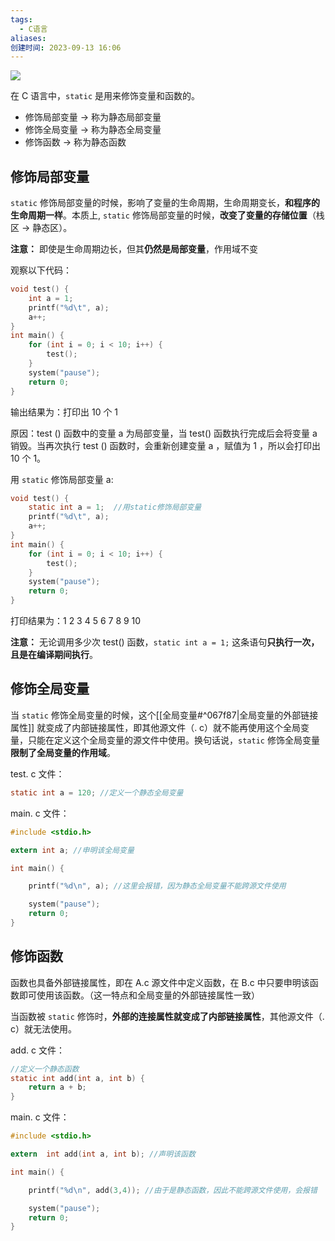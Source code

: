 ```yaml
---
tags:
  - C语言
aliases: 
创建时间: 2023-09-13 16:06
---
```


![](https://zbn-picture-1319009493.cos.ap-guangzhou.myqcloud.com/public-pic/202307261813792.png)

在 C 语言中，`static` 是用来修饰变量和函数的。
- 修饰局部变量 -> 称为静态局部变量
- 修饰全局变量 -> 称为静态全局变量
- 修饰函数 -> 称为静态函数


## 修饰局部变量

`static` 修饰局部变量的时候，影响了变量的生命周期，生命周期变长，**和程序的生命周期一样**。本质上, `static` 修饰局部变量的时候，**改变了变量的存储位置**（栈区 -> 静态区）。

**注意：** 即使是生命周期边长，但其**仍然是局部变量**，作用域不变

观察以下代码：
```c
void test() {
	int a = 1;
	printf("%d\t", a);
	a++;
}
int main() {
	for (int i = 0; i < 10; i++) {
		test();
	}
	system("pause");
	return 0;
}
```

输出结果为：打印出 10 个 1

原因：test () 函数中的变量 a 为局部变量，当 test() 函数执行完成后会将变量 a 销毁。当再次执行 test () 函数时，会重新创建变量 a ，赋值为 1 ，所以会打印出 10 个 1。


用 `static` 修饰局部变量 a:

```c
void test() {
	static int a = 1;  //用static修饰局部变量
	printf("%d\t", a);
	a++;
}
int main() {
	for (int i = 0; i < 10; i++) {
		test();
	}
	system("pause");
	return 0;
}
```

打印结果为：1       2       3       4       5       6       7       8       9       10

**注意：**  无论调用多少次 test() 函数，`static int a = 1;` 这条语句**只执行一次，且是在编译期间执行**。


## 修饰全局变量

当 `static` 修饰全局变量的时候，这个[[全局变量#^067f87|全局变量的外部链接属性]] 就变成了内部链接属性，即其他源文件（. c）就不能再使用这个全局变量，只能在定义这个全局变量的源文件中使用。换句话说，`static` 修饰全局变量**限制了全局变量的作用域**。

test. c 文件：
```c
static int a = 120; //定义一个静态全局变量
```
main. c 文件：
```c
#include <stdio.h>

extern int a; //申明该全局变量

int main() {

	printf("%d\n", a); //这里会报错，因为静态全局变量不能跨源文件使用

	system("pause");
	return 0;
}
```


## 修饰函数

函数也具备外部链接属性，即在 A.c 源文件中定义函数，在 B.c 中只要申明该函数即可使用该函数。（这一特点和全局变量的外部链接属性一致）

当函数被 `static` 修饰时，**外部的连接属性就变成了内部链接属性**，其他源文件（. c）就无法使用。

add. c 文件：
```c
//定义一个静态函数
static int add(int a, int b) {
	return a + b;
}
```
main. c 文件：
```c
#include <stdio.h>

extern  int add(int a, int b); //声明该函数

int main() {

	printf("%d\n", add(3,4)); //由于是静态函数，因此不能跨源文件使用，会报错

	system("pause");
	return 0;
}
```
